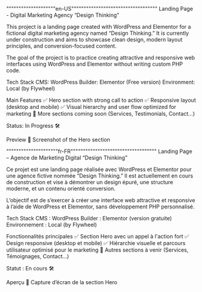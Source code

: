 """"""""""""""""""""en-US"""""""""""""""""""""""""""""""""""
Landing Page - Digital Marketing Agency “Design Thinking"

This project is a landing page created with WordPress and Elementor for a fictional digital marketing agency named “Design Thinking.” It is currently under construction and aims to showcase clean design, modern layout principles, and conversion-focused content.

The goal of the project is to practice creating attractive and responsive web interfaces using WordPress and Elementor without writing custom PHP code.

Tech Stack
CMS: WordPress
Builder: Elementor (Free version)
Environment: Local (by Flywheel)

Main Features
✅ Hero section with strong call to action
✅ Responsive layout (desktop and mobile)
✅ Visual hierarchy and user flow optimized for marketing
🚧 More sections coming soon (Services, Testimonials, Contact…)

Status: In Progress 🛠️

Preview
📸 Screenshot of the Hero section

"""""""""""""""""""""fr-FR"""""""""""""""""""""""""""""""""""
Landing Page – Agence de Marketing Digital “Design Thinking”

Ce projet est une landing page réalisée avec WordPress et Elementor pour une agence fictive nommée “Design Thinking.” Il est actuellement en cours de construction et vise à démontrer un design épuré, une structure moderne, et un contenu orienté conversion.

L’objectif est de s’exercer à créer une interface web attractive et responsive à l’aide de WordPress et Elementor, sans développement PHP personnalisé.

Tech Stack
CMS : WordPress
Builder : Elementor (version gratuite)
Environnement : Local (by Flywheel)

Fonctionnalités principales
✅ Section Hero avec un appel à l'action fort
✅ Design responsive (desktop et mobile)
✅ Hiérarchie visuelle et parcours utilisateur optimisé pour le marketing
🚧 Autres sections à venir (Services, Témoignages, Contact…)

Statut : En cours 🛠️

Aperçu
📸 Capture d’écran de la section Hero
